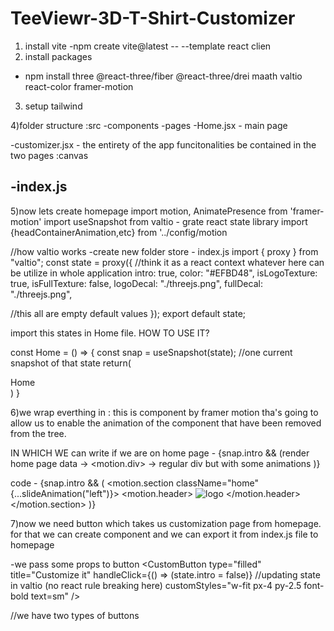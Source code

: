 # TeeViewr-3D-T-Shirt-Customizer

1. install vite
   -npm create vite@latest -- --template react clien
2. install packages

- npm install three @react-three/fiber @react-three/drei maath valtio react-color framer-motion

3. setup tailwind

4)folder structure
:src
-components
-pages
-Home.jsx - main page

-customizer.jsx - the entirety of the app funcitonalities be contained in the two pages
:canvas

## -index.js

5)now lets create homepage
import motion, AnimatePresence from 'framer-motion'
import useSnapshot from valtio - grate react state library
import {headContainerAnimation,etc} from '../config/motion

//how valtio works
-create new folder store - index.js
import { proxy } from "valtio";
const state = proxy({
//think it as a react context whatever here can be utilize in whole application
intro: true,
color: "#EFBD48",
isLogoTexture: true,
isFullTexture: false,
logoDecal: "./threejs.png",
fullDecal: "./threejs.png",

//this all are empty default values
});
export default state;

import this states in Home file.
HOW TO USE IT?

const Home = () => {
const snap = useSnapshot(state); //one current snapshot of that state
return(

<div>Home</div>
)
}

6)we wrap everthing in <AnimatePresence>: this is component by framer motion tha's going to allow us to enable the animation of the component that have been removed from the tree.

IN WHICH WE can write if we are on home page - {snap.intro && (render home page data -> <motion.div> -> regular div but with some animations )}

code -
<AnimatePresence>
{snap.intro && (
<motion.section className="home" {...slideAnimation("left")}>
<motion.header>
<img
              src="./threejs.png"
              alt="logo"
              className="w-8 h-8 object-contain"
            />
</motion.header>
</motion.section>
)}
</AnimatePresence>

7)now we need button which takes us customization page from homepage.
for that we can create <CustomButton /> component
and we can export it from index.js file to homepage

-we pass some props to button
<CustomButton
type="filled"
title="Customize it"
handleClick={() => (state.intro = false)} //updating state in valtio (no react rule breaking here)
customStyles="w-fit px-4 py-2.5 font-bold text=sm"
/>

//we have two types of buttons
